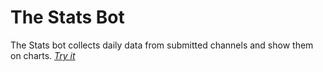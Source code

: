 # The Stats Bot
The Stats bot collects daily data from submitted channels and show them on charts.
*[Try it](https://t.me/thestats_bot)*